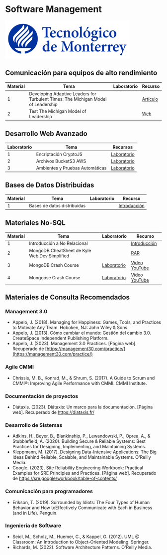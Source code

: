 # Software Management

![Tec de Monterrey](/images/logotecmty.png)

## Comunicación para equipos de alto rendimiento
| Material    | Tema   | Laboratorio | Recurso |
| ----------- | -------| --------   |--------  |
| 1           | Developing Adaptive Leaders for Turbulent Times: The Michigan Model of Leadership  | |[Artículo](/mobile/DevelopAdaptLeaders.pdf)                 | 
| 2           | Test The Michigan Model of Leadership  | |[Web]([/mobile/DevelopAdaptLeaders.pdf](https://umich.qualtrics.com/jfe/form/SV_6ESgyFto12uEMZM))                 | 


## Desarrollo Web Avanzado
| Laboratorio | Tema        | Recursos |
| ----- | ----------- |---- |
|   1   | Encriptación CryptoJS |  [Laboratorio](/encriptacion.md) |
|   2   | Archivos BucketS3 AWS |  [Laboratorio](/archivos.md) |
|   3   | Ambientes y Pruebas Automáticas |  [Laboratorio](/environment.md) |

## Bases de Datos Distribuidas
| Material    | Tema   | Laboratorio | Recurso |
| ----------- | -------| --------   |--------  |
| 1           | Bases de datos distribuidas  | |[Introducción](https://docs.google.com/presentation/d/1QB35Rx4qkUe_lWIXsfTrUqYKTEgKgZvxhMYV9V7clxc/edit?usp=sharing)                 | 

## Materiales No-SQL
| Material    | Tema   | Laboratorio | Recurso |
| ----------- | -------| --------   |--------  |
| 1           | Introducción a No Relacional  | |[Introducción]([/mobile/labs/1_intro_kotlin.md](https://docs.google.com/presentation/d/1BZxev_YBdFlUwLAh812q40-Tk1chma4ynZ6Sw-Uv4LQ/edit?usp=sharing))                 | 
| 2           | MongoDB CheatSheet de Kyle Web Dev Simplified  | |[RAR](/mobile/mongodb/MongoDB%20Cheat%20Sheet.zip)                 | 
| 3           | MongoDB Crash Course | [Laboratorio](/mobile/mongodb/1_mongodb_crash_course.md) |[Video YouTube](https://www.youtube.com/watch?v=ofme2o29ngU) |
| 4           | Mongoose Crash Course | [Laboratorio](/mobile/mongodb/2_mongoose_crash_course.md) |[Video YouTube](https://www.youtube.com/watch?v=DZBGEVgL2eE)

## Materiales de Consulta Recomendados

### Management 3.0
- Appelo, J. (2018). Managing for Happiness: Games, Tools, and Practices to Motivate Any Team. Hoboken, NJ: John Wiley & Sons.
- Appelo, J. (2013). Cómo cambiar el mundo: Gestión del cambio 3.0. CreateSpace Independent Publishing Platform.
- Appelo, J. (2023). Management 3.0 Practices. [Página web]. Recuperado de [https://management30.com/practice/](https://management30.com/practice/)

### Agile CMMI

- Chrissis, M. B., Konrad, M., & Shrum, S. (2017). A Guide to Scrum and CMMI®: Improving Agile Performance with CMMI. CMMI Institute.

### Documentación de proyectos
- Diátaxis. (2023). Diátaxis: Un marco para la documentación. [Página web]. Recuperado de https://diataxis.fr/

### Desarrollo de Sistemas
- Adkins, H., Beyer, B., Blankinship, P., Lewandowski, P., Oprea, A., & Stubblefield, A. (2020). Building Secure & Reliable Systems: Best Practices for Designing, Implementing, and Maintaining Systems.
- Kleppmann, M. (2017). Designing Data-Intensive Applications: The Big Ideas Behind Reliable, Scalable, and Maintainable Systems. O'Reilly Media.
- Google. (2023). Site Reliability Engineering Workbook: Practical Examples for SRE Principles and Practices. [Página web]. Recuperado de https://sre.google/workbook/table-of-contents/

### Comunicación para programadores
- Erikson, T. (2019). Surrounded by Idiots: The Four Types of Human Behavior and How toEffectively Communicate with Each in Business (and in Life). Penguin.
  
### Ingeniería de Software
- Seidl, M., Scholz, M., Huemer, C., & Kappel, G. (2012). UML @ Classroom: An Introduction to Object-Oriented Modeling. Springer.
- Richards, M. (2022). Software Architecture Patterns. O'Reilly Media.